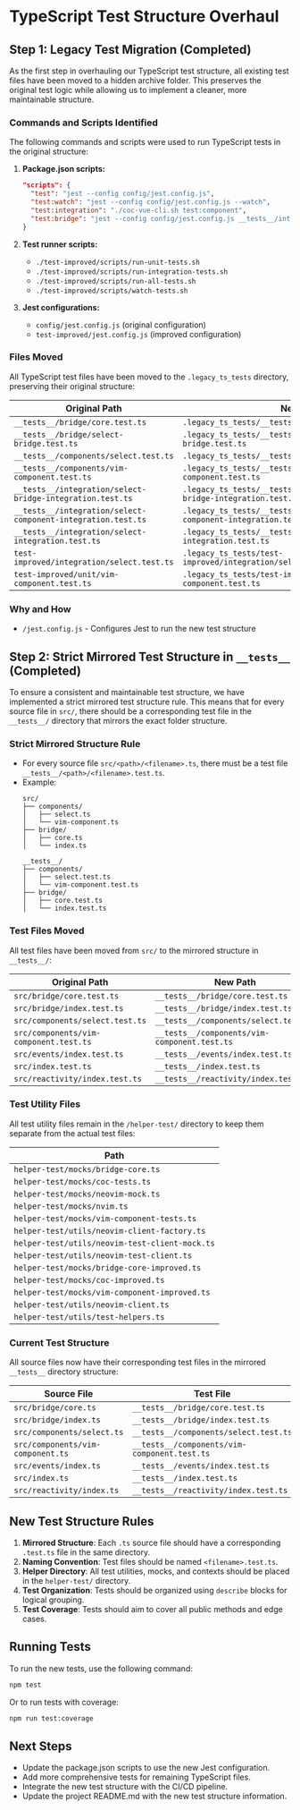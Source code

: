 # TypeScript Test Structure Overhaul

## Step 1: Legacy Test Migration (Completed)

As the first step in overhauling our TypeScript test structure, all existing test files have been moved to a hidden archive folder. This preserves the original test logic while allowing us to implement a cleaner, more maintainable structure.

### Commands and Scripts Identified

The following commands and scripts were used to run TypeScript tests in the original structure:

1. **Package.json scripts:**
   ```json
   "scripts": {
     "test": "jest --config config/jest.config.js",
     "test:watch": "jest --config config/jest.config.js --watch",
     "test:integration": "./coc-vue-cli.sh test:component",
     "test:bridge": "jest --config config/jest.config.js __tests__/integration/select-bridge-integration.test.ts"
   }
   ```

2. **Test runner scripts:**
   - `./test-improved/scripts/run-unit-tests.sh`
   - `./test-improved/scripts/run-integration-tests.sh`
   - `./test-improved/scripts/run-all-tests.sh`
   - `./test-improved/scripts/watch-tests.sh`

3. **Jest configurations:**
   - `config/jest.config.js` (original configuration)
   - `test-improved/jest.config.js` (improved configuration)

### Files Moved

All TypeScript test files have been moved to the `.legacy_ts_tests` directory, preserving their original structure:

| Original Path | New Path |
|---------------|----------|
| `__tests__/bridge/core.test.ts` | `.legacy_ts_tests/__tests__/bridge/core.test.ts` |
| `__tests__/bridge/select-bridge.test.ts` | `.legacy_ts_tests/__tests__/bridge/select-bridge.test.ts` |
| `__tests__/components/select.test.ts` | `.legacy_ts_tests/__tests__/components/select.test.ts` |
| `__tests__/components/vim-component.test.ts` | `.legacy_ts_tests/__tests__/components/vim-component.test.ts` |
| `__tests__/integration/select-bridge-integration.test.ts` | `.legacy_ts_tests/__tests__/integration/select-bridge-integration.test.ts` |
| `__tests__/integration/select-component-integration.test.ts` | `.legacy_ts_tests/__tests__/integration/select-component-integration.test.ts` |
| `__tests__/integration/select-integration.test.ts` | `.legacy_ts_tests/__tests__/integration/select-integration.test.ts` |
| `test-improved/integration/select.test.ts` | `.legacy_ts_tests/test-improved/integration/select.test.ts` |
| `test-improved/unit/vim-component.test.ts` | `.legacy_ts_tests/test-improved/unit/vim-component.test.ts` |

### Why and How

- `/jest.config.js` - Configures Jest to run the new test structure

## Step 2: Strict Mirrored Test Structure in `__tests__` (Completed)

To ensure a consistent and maintainable test structure, we have implemented a strict mirrored test structure rule. This means that for every source file in `src/`, there should be a corresponding test file in the `__tests__/` directory that mirrors the exact folder structure.

### Strict Mirrored Structure Rule

- For every source file `src/<path>/<filename>.ts`, there must be a test file `__tests__/<path>/<filename>.test.ts`.
- Example:
  ```
  src/
  ├── components/
  │   ├── select.ts
  │   └── vim-component.ts
  ├── bridge/
  │   ├── core.ts
  │   └── index.ts
  
  __tests__/
  ├── components/
  │   ├── select.test.ts
  │   └── vim-component.test.ts
  ├── bridge/
  │   ├── core.test.ts
  │   └── index.test.ts
  ```

### Test Files Moved

All test files have been moved from `src/` to the mirrored structure in `__tests__/`:

| Original Path | New Path |
|---------------|----------|
| `src/bridge/core.test.ts` | `__tests__/bridge/core.test.ts` |
| `src/bridge/index.test.ts` | `__tests__/bridge/index.test.ts` |
| `src/components/select.test.ts` | `__tests__/components/select.test.ts` |
| `src/components/vim-component.test.ts` | `__tests__/components/vim-component.test.ts` |
| `src/events/index.test.ts` | `__tests__/events/index.test.ts` |
| `src/index.test.ts` | `__tests__/index.test.ts` |
| `src/reactivity/index.test.ts` | `__tests__/reactivity/index.test.ts` |

### Test Utility Files

All test utility files remain in the `/helper-test/` directory to keep them separate from the actual test files:

| Path |
|------|
| `helper-test/mocks/bridge-core.ts` |
| `helper-test/mocks/coc-tests.ts` |
| `helper-test/mocks/neovim-mock.ts` |
| `helper-test/mocks/nvim.ts` |
| `helper-test/mocks/vim-component-tests.ts` |
| `helper-test/utils/neovim-client-factory.ts` |
| `helper-test/utils/neovim-test-client-mock.ts` |
| `helper-test/utils/neovim-test-client.ts` |
| `helper-test/mocks/bridge-core-improved.ts` |
| `helper-test/mocks/coc-improved.ts` |
| `helper-test/mocks/vim-component-improved.ts` |
| `helper-test/utils/neovim-client.ts` |
| `helper-test/utils/test-helpers.ts` |

### Current Test Structure

All source files now have their corresponding test files in the mirrored `__tests__` directory structure:

| Source File | Test File |
|-------------|-----------|
| `src/bridge/core.ts` | `__tests__/bridge/core.test.ts` |
| `src/bridge/index.ts` | `__tests__/bridge/index.test.ts` |
| `src/components/select.ts` | `__tests__/components/select.test.ts` |
| `src/components/vim-component.ts` | `__tests__/components/vim-component.test.ts` |
| `src/events/index.ts` | `__tests__/events/index.test.ts` |
| `src/index.ts` | `__tests__/index.test.ts` |
| `src/reactivity/index.ts` | `__tests__/reactivity/index.test.ts` |

## New Test Structure Rules

1. **Mirrored Structure**: Each `.ts` source file should have a corresponding `.test.ts` file in the same directory.
2. **Naming Convention**: Test files should be named `<filename>.test.ts`.
3. **Helper Directory**: All test utilities, mocks, and contexts should be placed in the `helper-test/` directory.
4. **Test Organization**: Tests should be organized using `describe` blocks for logical grouping.
5. **Test Coverage**: Tests should aim to cover all public methods and edge cases.

## Running Tests

To run the new tests, use the following command:

```bash
npm test
```

Or to run tests with coverage:

```bash
npm run test:coverage
```

## Next Steps

- Update the package.json scripts to use the new Jest configuration.
- Add more comprehensive tests for remaining TypeScript files.
- Integrate the new test structure with the CI/CD pipeline.
- Update the project README.md with the new test structure information.
